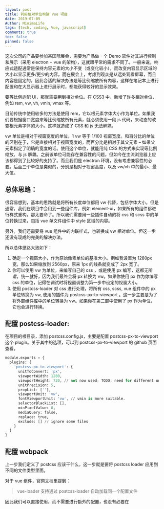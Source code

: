 ```yaml
---
layout: post
title: 利用相对单位构建 Vue 项目
date: 2019-07-09
Author: MinimaLife
tags: [tech, coding, Vue, javascript]
comments: true
toc: false
pinned: false
---
```

这次公司的产品要参加某国际展会，需要为产品做一个 Demo 软件对其进行控制和展示（采用 electron + vue 的架构），这就跟平常的需求不同了。一般来说，响应式适配通常是保持内容元素的大小不变（或变化较小），而改变内容显示区域的大小以显示更多/更少的内容。而在展会上，考虑到观众是从远处观看屏幕，而且内容是固定的，因此合适的解决办法是等比例缩放所有内容，这样在笔记本上进行配置和在大显示器上进行展示时，都能获得较好的显示效果。
<!-- more -->
要等比例适配 UI，那就需要用到相对单位。在 CSS3 中，新增了许多相对单位，例如 rem, vw, vh, vmin, vmax 等。

目前传统中使用较多的方法是使用 rem，它以根元素字体大小作为单位。如果我们要根据窗口宽度来等比例缩放所有元素，就必须使用一段 js 代码，来动态的改变根元素字体的大小。这样就造成了 CSS 和 js 无法解耦。

vw 单位是相对于视窗宽度的单位，1 vw 等于 1/100 视窗宽度。和百分比的单位的区别在于，它是直接相对于视窗宽度的，而百分比是相对于其父元素 – 如果父元素指定了明确的宽度的话。使用这个单位，就能用纯 CSS 的方式来实现等比例缩放，与 js 解耦。之前该单位可能存在兼容性的问题，但如今在主流浏览器上应该都得到了比较好的支持了。而且我们是 electron 环境，没有考虑兼容性的必要。后面三个单位是类似的，分别是相对于视窗高度，以及 vw/vh 中的最小、最大值。

## 总体思路：

很容易想到，基本的思路就是将所有长度单位都用 vw 代替，包括字体大小。但是通常，我们在项目中会用到一些组件库，例如 element-ui，如果所有的组件都进行样式重构，那太要命了。所以我们需要用一些插件自动的将 css 和 scss 中的单位转换过来，包括 vue 单文件组件中 style 区域的内容。

另外，我们还需要将 vue 组件中的内联样式，也转换成 vw 相对单位。但这一步还没有现成的完美的解决办法。

所以总体思路大致如下：
1. 确定一个视窗大小，作为原始像素单位的基准大小。例如我设置为 1280px 宽，那么如果缩放到 2560px，原来 1px 的线条就变成了 2px 宽了。
2. 你可以使用 vw 为单位，来编写自己的 css ，或是使用 px 编写，这都无所谓，统一就好，因为我们最终会将 px 转换为 vw。如果你使用 px 作为你编写 css 的单位，记得在调试时将视窗调整为第一步中设定的视窗大小。
3. 使用 postcss-loader 对 css 进行处理，将所有 css, scss, vue 组件中的 px 单位转换为 vw, 使用的插件为 postcss-px-to-viewport 。这一步主要是为了将外部组件库中的单位转换为 vw。如果你在第二部中使用了 px 作为单位，它也会进行转换。

## 配置 postcss-loader:

在项目的根目录，添加 postcss.config.js，主要是配置 postcss-px-to-viewport 这个 plugin。关于其中的选项，可以到 postcss-px-to-viewport 的 github 页面查看。

``` python
module.exports = {
  plugins: {
    'postcss-px-to-viewport': {
      unitToConvert: 'px',
      viewportWidth: 1280,
      viewportHeight: 720, // not now used; TODO: need for different units and math for different properties
      unitPrecision: 5,
      propList: [''],
      viewportUnit: 'vw',
      fontViewportUnit: 'vw', // vmin is more suitable.
      selectorBlackList: [],
      minPixelValue: 0,
      mediaQuery: false,
      replace: true,
      exclude: [] // ignore some files
    }
  }
}
```

## 配置 webpack

上一步我们定义了 postcss 应该干什么，这一步就是要将 postcss loader 应用到不同的文件类型里面。

对于 vue 组件，官网文档里提到：

> vue-loader 支持通过 postcss-loader 自动加载同一个配置文件

因此我们可以直接使用，而不需要进行额外的配置，也没有必要在 <style> 区块中显式的将 lang 设置为 postcss。更多信息请参考官方网站：https://vue-loader-v14.vuejs.org/zh-cn/features/postcss.html

关于 postcss-loader 插件的位置，根据官网的描述，需要加在任何预处理器（如 sass, scss）之前，在 css-loader 之后。如果 postcss-loader 加在预处理器之后的话，通过 scss 等文件中的 @import 语句引入的样式，将无法应用到 postcss-loader 的效果。

我是用 electron-vue 构建的项目，所以我更改的是 webpack.renderer.config.js。

``` javascript
{
  test: /\.css$/,
  use: ExtractTextPlugin.extract({
    fallback: 'style-loader',
    use: ['css-loader', 'postcss-loader']
  })
},
{
  test: /\.scss$/,
  use: [ 'style-loader', 'css-loader', 'postcss-loader', 'sass-loader' ]
},
{
  test: /\.vue$/,
  use: {
    loader: 'vue-loader',
    options: {
      extractCSS: process.env.NODE_ENV === 'production',
      loaders: {
        sass: 'vue-style-loader!css-loader!postcss-loader!sass-loader?indentedSyntax=1&data=@import "./src/renderer/styles/global-vars"',
        scss: 'vue-style-loader!css-loader!postcss-loader!sass-loader?data=@import "./src/renderer/styles/global-vars";'
      }
    }
  }
},
...
```

只需要将 postcss-loader 这个字段添加到合适的位置就可以了，不用做其它更改，唯一需要注意的是添加的位置：在预处理器之前，在 css-loader 之后。

## 转换 vue 单文件组件中的内联样式

对于这个需求，有朋友做了一个 loader, 可以将 vue 单文件组件中内联样式中的 px 单位转换为 vw。但是，由于该 loader 只是针对 .vue 文件做文本替换，对于某些渲染出来的组件（例如 element-ui 中的 switch 组件，接收 width = int 参数，最后渲染成 px 的值），无法生效。由于这一点涉及到的影响不大，暂时未做处理，手动添加一些 css 即可。

大家可以直接查看项目页面。https://github.com/hyy1115/style-vw-loader
